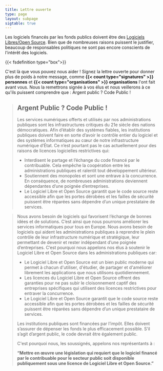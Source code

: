 ```yaml
---
title: Lettre ouverte
type: page
layout: subpage
sigtable: true
---
```


Les logiciels financés par les fonds publics doivent être des [Logiciels Libres/Open Source][fs]. Bien que de nombreuses raisons puissent le justifier, beaucoup de responsables politiques ne sont pas encore conscients de l'intérêt des logiciels.

{{< fsdefinition type="box">}}

<!--- Les Logiciels Libres donnent à tous les droits d'utiliser, comprendre, modifier et partager les logiciels. Ces droits permettent de soutenir d'autres droits fondamentaux tels que la liberté d'expression, la liberté de la presse et la vie privée. --->

C'est là que vous pouvez nous aider ! Signez la lettre ouverte pour donner plus de poids à notre message, comme **{{< count type="signatures" >}} personnes** et **{{< count type="organisations" >}} organisations** l'ont fait avant vous. Nous la remettrons signée à vos élus et nous veillerons à ce qu'ils puissent comprendre que : Argent public ? Code Public !

> ## Argent Public ? Code Public !
>
> Les services numériques offerts et utilisés par nos administrations publiques sont les infrastructures critiques du 21e siècle des nations démocratiques. Afin d’établir des systèmes fiables, les institutions publiques doivent faire en sorte d’avoir le contrôle entier du logiciel et des systèmes informatiques au cœur de notre infrastructure numérique d’État. Ce n’est pourtant pas le cas actuellement pour des raisons de licences logicielles restrictives qui: 
>
> * Interdisent le partage et l’échange du code financé par le contribuable. Cela empêche la coopération entre les administrations publiques et ralentit tout développement ultérieur.
> * Soutiennent des monopoles et sont une entrave à la concurrence. En conséquence, de nombreuses administrations deviennent dépendantes d’une poignée d’entreprises. 
> * Le Logiciel Libre et Open Source garantit que le code source reste accessible afin que les portes dérobées et les failles de sécurité puissent être réparées sans dépendre d’un unique prestataire de services.

> Nous avons besoin de logiciels qui favorisent l’échange de bonnes idées et de solutions. C’est ainsi que nous pourrons améliorer les services informatiques pour tous en Europe. Nous avons besoin de logiciels qui aident les administrations publiques à reprendre le plein contrôle de leur infrastructure numérique et stratégique, leur permettant de devenir et rester indépendant d’une poignée d’entreprises. C’est pourquoi nous appelons nos élus à soutenir le Logiciel Libre et Open Source dans les administrations publiques car:
>
> * Le Logiciel Libre et Open Source est un bien public moderne qui permet à chacun d'utiliser, d'étudier, de partager et d'améliorer librement les applications que nous utilisons quotidiennement.
> * Les licences du Logiciel Libre et Open Source offrent des garanties pour ne pas subir le cloisonnement captif des entreprises spécifiques qui utilisent des licences restrictives pour entraver la concurrence.
> * Le Logiciel Libre et Open Source garantit que le code source reste accessible afin que les portes dérobées et les failles de sécurité puissent être réparées sans dépendre d’un unique prestataire de services.
>
> Les institutions publiques sont financées par l’impôt. Elles doivent s’assurer de dépenser les fonds le plus efficacement possible. S’il s’agit d’argent public, le code devrait être également public.
>
> C'est pourquoi nous, les soussignés, appelons nos représentants à :
>
> **“Mettre en œuvre une législation qui requiert que le logiciel financé par le contribuable pour le secteur public soit disponible publiquement sous une licence de Logiciel Libre et Open Source.”**

[fs]: https://fsfe.org/freesoftware/basics/summary.fr.html "Les Logiciels Libres donnent à tous les droits d'utiliser, comprendre, modifier et partager les logiciels. Ces droits permettent de soutenir d'autres droits fondamentaux tels que la liberté d'expression, la liberté de la presse et la vie privée."

<!--- Les personnes suivantes ont déjà signé la lettre et accepté que leur signature soit publiée. En ferez-vous partie ? --->